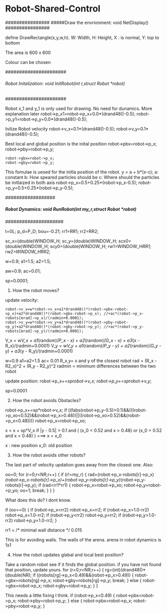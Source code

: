 # Robot-Shared-Control

################
#####Draw the envrionment: void NetDisplay()
################

define DrawRectangle(x,y,w,h). W: Width, H: Height, X : is normal, Y: top to bottom

The area is 600 x 600

Colour can be chosen

######################
###### Robot Initalization: void InitRobot(int r,struct Robot *robot)
######################

Robot x_1 and y_1 is only used for drawing. No need for dunamics. More explanation later
	robot->p_x1=robot->p_x+0.0*(drand48()-0.5);
	robot->p_y1=robot->p_y+0.0*(drand48()-0.5);

Inilize Robot velocity
	robot->v_x=0.1*(drand48()-0.5);
	robot->v_y=0.1*(drand48()-0.5);

Best local and global position is the inital position
	robot->pbx=robot->p_x;
	robot->pby=robot->p_y;

	robot->gbx=robot->p_x;
	robot->gby=robot->p_y;

This fomulae is uesed for the initla position of the robot. 
y = a + b*(x-c);  a: constant    b: How speared particles should be    c: Where should the particles be initlaized in both axis
	robot->p_x=0.5+0.25*(robot->p_x-0.5);
	robot->p_y=0.5+0.25*(robot->p_y-0.5);


##################
##### Robot Dynamics: void RunRobot(int my_r,struct Robot *robot)
#####################


t=0L;
p_d=P_D;
bou=-0.21;
rr1=RR1;
rr2=RR2;

sc_x=(double)WINDOW_H;
sc_y=(double)WINDOW_H;
scx0=(double)WINDOW_H;
scy0=(double)WINDOW_H;
rw1=WINDOW_H*RR1;
rw2=WINDOW_H*RR2;

w=0.9;
a1=1.5;
a2=1.5;

aw=0.9;
ac=0.01;

sp=0.0001;



1) How the robot moves?

update velocity:

	robot->v_x=w*robot->v_x+a1*drand48()*(robot->pbx-robot->p_x)+a2*drand48()*(robot->gbx-robot->p_x); //+ac*(robot->p_x-robots[mrad]->p_x)/(radmin+0.0001);
	robot->v_y=w*robot->v_y+a1*drand48()*(robot->pby-robot->p_y)+a2*drand48()*(robot->gby-robot->p_y); //+ac*(robot->p_y-robots[mrad]->p_y)/(radmin+0.0001);

V_x = w*V_x + a1*(random)*(P_x - x) + a2*(random)*(G_x - x) + a3*(x - R_x)/(radmin+0.0001)
V_y = w*V_y + a1*(random)*(P_y - y) + a2*(random)*(G_y - y) + a3*(y - R_y)/(radmin+0.0001)

w=0.9   a1=a2=1.5 	ac= 0.01 	R_x,y= x and y of the closest robot 	rad = (R_x - R2_x)^2 + (R_y - R2_y)^2 	radmin = minimum differences between the two robot


update position:
robot->p_x+=sp*robot->v_x;
robot->p_y+=sp*robot->v_y;

sp=0.0001

2) How the robot avoids Obstacles?

robot->p_x+=sp*robot->v_x;
if ((fabs(robot->p_y-0.5)>0.1)&&(((robot->p_xo<0.52)&&(robot->p_x>0.48))||((robot->p_xo>0.52)&&(robot->p_x<0.48))))
robot->p_x=robot->p_xo;

x = x + sp*V_x
if |y - 0.5| > 0.1 and ( (x_0 < 0.52 and x > 0.48) or (x_0 > 0.52 and x < 0.48) )  ===> x = x_0

x : new position 	x_0: old position

3) How the robot avoids other robots?

The last part of velocity updation goes away from the closest one. Also:

oo=0;
for (r=0;r<NR;r++) {
	if (r!=my_r) {
		rad=(robot->p_x-robots[r]->p_x)*(robot->p_x-robots[r]->p_x)+(robot->p_y-robots[r]->p_y)*(robot->p_y-robots[r]->p_y);
		if (rad<rr1*rr1) {
			robot->p_x=robot->p_xo;
			robot->p_y=robot->p_yo;
			oo=1;
			break;
		}
	}
}

What does this do? I dont know.

if (oo==0) {
	if (robot->p_x<rr2) robot->p_x=rr2;
	if (robot->p_x>1.0-rr2) robot->p_x=1.0-rr2;
	if (robot->p_y<rr2) robot->p_y=rr2;
	if (robot->p_y>1.0-rr2) robot->p_y=1.0-rr2;
}

rr1 = /* minimal wall distance */ 0.015

This is for avoiding walls. The walls of the arena.  arena in robot dynamics is 1x1

4) How the robot updates glabal and local best position?

Take a random robot see if it finds the global position. if you have not found that position, update yours.
for (r=0;r<NR;r++) {
	rg=(int)(drand48()*(double)NR);
	if ((robots[rg]->p_x<0.49)&&(robot->p_x>0.49)) {
		robot->gbx=robots[rg]->p_x;
		robot->gby=robots[rg]->p_y;
		break;
	}
	else {
		robot->gbx=robot->p_x;
		robot->gby=robot->p_y;
	}
}

This needs a little fixing I think.
if (robot->p_x<0.49) {
	robot->pbx=robot->p_x;
	robot->pby=robot->p_y;
}
else {
	robot->pbx=robot->p_x;
	robot->pby=robot->p_y;
}